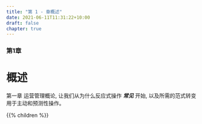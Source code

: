 ```yaml
---
title: "第 1 - 章概述"
date: 2021-06-11T11:31:22+10:00
draft: false
chapter: true
---
```


### 第1章
# 概述

第一章 运营管理概论, 让我们从为什么反应式操作 ***常见*** 开始, 以及所需的范式转变用于主动和预测性操作。

{{% children %}}